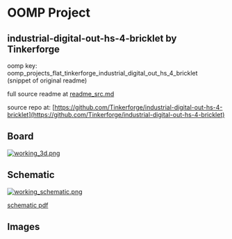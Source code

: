 # OOMP Project  
## industrial-digital-out-hs-4-bricklet  by Tinkerforge  
  
oomp key: oomp_projects_flat_tinkerforge_industrial_digital_out_hs_4_bricklet  
(snippet of original readme)  
  
  
  full source readme at [readme_src.md](readme_src.md)  
  
source repo at: [https://github.com/Tinkerforge/industrial-digital-out-hs-4-bricklet](https://github.com/Tinkerforge/industrial-digital-out-hs-4-bricklet)  
## Board  
  
[![working_3d.png](working_3d_600.png)](working_3d.png)  
## Schematic  
  
[![working_schematic.png](working_schematic_600.png)](working_schematic.png)  
  
[schematic pdf](working_schematic.pdf)  
## Images  
